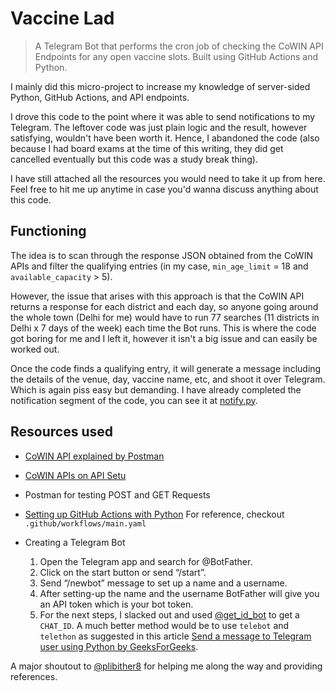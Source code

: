 # Vaccine Lad

> A Telegram Bot that performs the cron job of checking the CoWIN API Endpoints for any open vaccine slots. Built using GitHub Actions and Python.

I mainly did this micro-project to increase my knowledge of server-sided Python, GitHub Actions, and API endpoints.

I drove this code to the point where it was able to send notifications to my Telegram. The leftover code was just plain logic and the result, however satisfying, wouldn't have been worth it. Hence, I abandoned the code (also because I had board exams at the time of this writing, they did get cancelled eventually but this code was a study break thing).

I have still attached all the resources you would need to take it up from here. Feel free to hit me up anytime in case you'd wanna discuss anything about this code.

## Functioning
The idea is to scan through the response JSON obtained from the CoWIN APIs and filter the qualifying entries (in my case, ```min_age_limit``` = 18 and ```available_capacity``` > 5).

However, the issue that arises with this approach is that the CoWIN API returns a response for each district and each day, so anyone going around the whole town (Delhi for me) would have to run 77 searches (11 districts in Delhi x 7 days of the week) each time the Bot runs. This is where the code got boring for me and I left it, however it isn't a big issue and can easily be worked out.

Once the code finds a qualifying entry, it will generate a message including the details of the venue, day, vaccine name, etc, and shoot it over Telegram. Which is again piss easy but demanding. I have already completed the notification segment of the code, you can see it at [notify.py](/notify.py).

## Resources used
- [CoWIN API explained by Postman](https://documenter.getpostman.com/view/9564387/TzRPip7u)
- [CoWIN APIs on API Setu](https://apisetu.gov.in/public/api/cowin#/Appointment%20Availability%20APIs)
- Postman for testing POST and GET Requests
- [Setting up GitHub Actions with Python](https://docs.github.com/en/actions/guides/building-and-testing-python) For reference, checkout ```.github/workflows/main.yaml```

- Creating a Telegram Bot
    1. Open the Telegram app and search for @BotFather. 
    2. Click on the start button or send “/start”. 
    3. Send “/newbot” message to set up a name and a username. 
    4. After setting-up the name and the username BotFather will give you an API token which is your bot token. 
    5. For the next steps, I slacked out and used [@get_id_bot](https://t.me/get_id_bot) to get a ```CHAT_ID```. A much better method would be to use ```telebot``` and ```telethon``` as suggested in this article [Send a message to Telegram user using Python by GeeksForGeeks](https://www.geeksforgeeks.org/send-message-to-telegram-user-using-python/).

A major shoutout to [@plibither8](https://github.com/plibither8) for helping me along the way and providing references.
